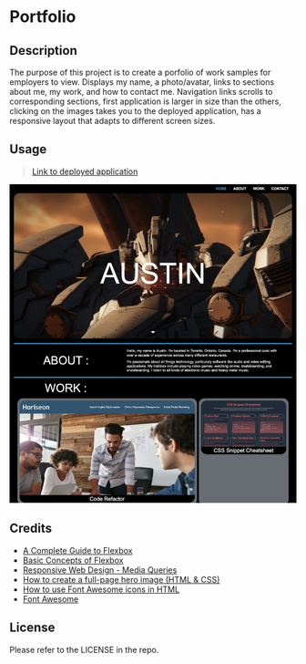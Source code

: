 # Portfolio

## Description
The purpose of this project is to create a porfolio of work samples for employers to view. Displays my name,
a photo/avatar, links to sections about me, my work, and how to contact me. Navigation links scrolls to 
corresponding sections, first application is larger in size than the others, clicking on the images takes 
you to the deployed application, has a responsive layout that adapts to different screen sizes.

## Usage
> [Link to deployed application](https://kyoriku.github.io/austin-portfolio/)

![Screenshot](assets/images/screenshot.png)

## Credits
- [A Complete Guide to Flexbox](https://css-tricks.com/snippets/css/a-guide-to-flexbox/)
- [Basic Concepts of Flexbox](https://developer.mozilla.org/en-US/docs/Web/CSS/CSS_flexible_box_layout/Basic_concepts_of_flexbox)
- [Responsive Web Design - Media Queries](https://www.w3schools.com/css/css_rwd_mediaqueries.asp)
- [How to create a full-page hero image (HTML & CSS)](https://codetheweb.blog/fullscreen-image-hero/)
- [How to use Font Awesome icons in HTML](https://stackoverflow.com/questions/71146319/how-to-use-font-awesome-icons-in-html)
- [Font Awesome](https://fontawesome.com/icons)

## License
Please refer to the LICENSE in the repo.